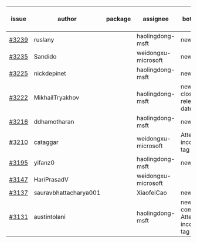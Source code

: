 | issue | author | package | assignee | bot advice | created date of issue | target release date | date from target |
| ------ | ------ | ------ | ------ | ------ | ------ | ------ | :-----: |
| [#3239](https://github.com/Azure/sdk-release-request/issues/3239) | ruslany |  | haolingdong-msft | new issue. | 10-04 | 10-12 |  |
| [#3235](https://github.com/Azure/sdk-release-request/issues/3235) | Sandido |  | weidongxu-microsoft | new issue. | 09-30 | 10-17 |  |
| [#3225](https://github.com/Azure/sdk-release-request/issues/3225) | nickdepinet |  | haolingdong-msft | new issue. | 09-28 | 10-12 |  |
| [#3222](https://github.com/Azure/sdk-release-request/issues/3222) | MikhailTryakhov |  | haolingdong-msft | new issue. close to release date.  | 09-28 | 10-05 | 0 |
| [#3216](https://github.com/Azure/sdk-release-request/issues/3216) | ddhamotharan |  | haolingdong-msft | new issue. | 09-27 | 10-11 |  |
| [#3210](https://github.com/Azure/sdk-release-request/issues/3210) | cataggar |  | weidongxu-microsoft | Attention to inconsistent tag | 09-26 | 10-31 |  |
| [#3195](https://github.com/Azure/sdk-release-request/issues/3195) | yifanz0 |  | haolingdong-msft | new issue. | 09-19 | 10-12 |  |
| [#3147](https://github.com/Azure/sdk-release-request/issues/3147) | HariPrasadV |  | weidongxu-microsoft |  | 09-07 | 10-11 |  |
| [#3137](https://github.com/Azure/sdk-release-request/issues/3137) | sauravbhattacharya001 |  | XiaofeiCao | new issue. | 09-02 | 10-17 |  |
| [#3131](https://github.com/Azure/sdk-release-request/issues/3131) | austintolani |  | haolingdong-msft | new comment. Attention to inconsistent tag | 08-30 | 09-01 |  |
